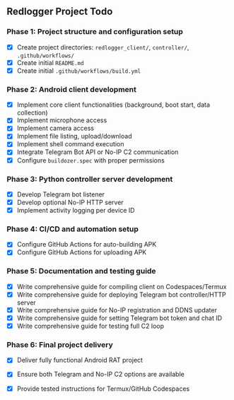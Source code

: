 ## Redlogger Project Todo

### Phase 1: Project structure and configuration setup
- [x] Create project directories: `redlogger_client/`, `controller/`, `.github/workflows/`
- [x] Create initial `README.md`
- [x] Create initial `.github/workflows/build.yml`

### Phase 2: Android client development
- [x] Implement core client functionalities (background, boot start, data collection)
- [x] Implement microphone access
- [x] Implement camera access
- [x] Implement file listing, upload/download
- [x] Implement shell command execution
- [x] Integrate Telegram Bot API or No-IP C2 communication
- [x] Configure `buildozer.spec` with proper permissions

### Phase 3: Python controller server development
- [x] Develop Telegram bot listener
- [x] Develop optional No-IP HTTP server
- [x] Implement activity logging per device ID

### Phase 4: CI/CD and automation setup
- [x] Configure GitHub Actions for auto-building APK
- [x] Configure GitHub Actions for uploading APK

### Phase 5: Documentation and testing guide
- [x] Write comprehensive guide for compiling client on Codespaces/Termux
- [x] Write comprehensive guide for deploying Telegram bot controller/HTTP server
- [x] Write comprehensive guide for No-IP registration and DDNS updater
- [x] Write comprehensive guide for setting Telegram bot token and chat ID
- [x] Write comprehensive guide for testing full C2 loop

### Phase 6: Final project delivery
- [x] Deliver fully functional Android RAT project
- [x] Ensure both Telegram and No-IP C2 options are available
- [x] Provide tested instructions for Termux/GitHub Codespaces

